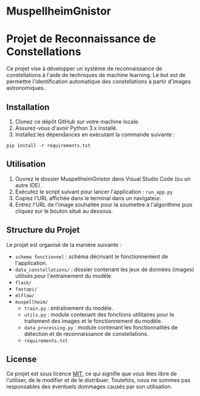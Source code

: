 # MuspellheimGnistor
# Projet de Reconnaissance de Constellations

Ce projet vise à développer un système de reconnaissance de constellations à l'aide de techniques de machine learning. Le but est de permettre l'identification automatique des constellations à partir d'images astronomiques.

## Installation

1. Clonez ce dépôt GitHub sur votre machine locale.
2. Assurez-vous d'avoir Python 3.x installé.
3. Installez les dépendances en exécutant la commande suivante :

```shell
pip install -r requirements.txt
```

## Utilisation

1. Ouvrez le dossier MuspellheimGnistor dans Visual Studio Code (ou un autre IDE).
2. Exécutez le script suivant pour lancer l'application : `run_app.py`
3. Copiez l'URL affichée dans le terminal dans un navigateur.
4. Entrez l'URL de l'image souhaitée pour la soumettre à l'algorithme puis cliquez sur le bouton situé au dessous.


## Structure du Projet

Le projet est organisé de la manière suivante :

- `schema fonctionnel` : schéma décrivant le fonctionnement de l'application.
- `data_constellations/` : dossier contenant les jeux de données (images) utilisés pour l'entrainement du modèle.
- `flask/`
- `fastapi/`
- `mlflow/`
- `muspellheim/`
  - `train.py` : entraînement du modèle.
  - `utils.py` : module contenant des fonctions utilitaires pour le traitement des images et le fonctionnement du modèle.
  - `data_processing.py` : module contenant les fonctionnalités de détection et de reconnaissance de constellations.
  - `requirements.txt`

## License

Ce projet est sous licence [MIT](LICENSE), ce qui signifie que vous êtes libre de l'utiliser, de le modifier et de le distribuer. Toutefois, nous ne sommes pas responsables des éventuels dommages causés par son utilisation.
